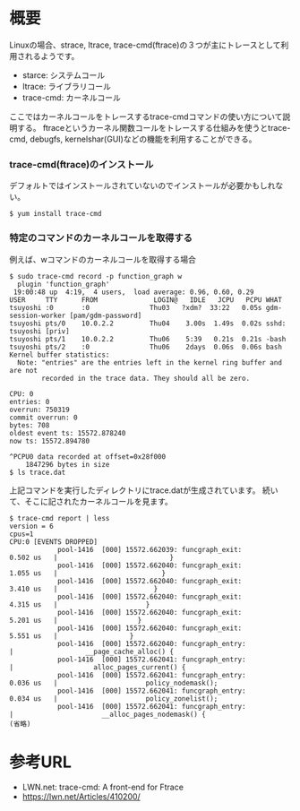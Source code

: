 # 概要
Linuxの場合、strace, ltrace, trace-cmd(ftrace)の３つが主にトレースとして利用されるようです。
- starce:    システムコール
- ltrace:    ライブラリコール
- trace-cmd: カーネルコール

ここではカーネルコールをトレースするtrace-cmdコマンドの使い方について説明する。
ftraceというカーネル関数コールをトレースする仕組みを使うとtrace-cmd, debugfs, kernelshar(GUI)などの機能を利用することができる。

### trace-cmd(ftrace)のインストール

デフォルトではインストールされていないのでインストールが必要かもしれない。
```
$ yum install trace-cmd
```

### 特定のコマンドのカーネルコールを取得する
例えば、wコマンドのカーネルコールを取得する場合
```
$ sudo trace-cmd record -p function_graph w
  plugin 'function_graph'
 19:00:48 up  4:19,  4 users,  load average: 0.96, 0.60, 0.29
USER     TTY      FROM              LOGIN@   IDLE   JCPU   PCPU WHAT
tsuyoshi :0       :0               Thu03   ?xdm?  33:22   0.05s gdm-session-worker [pam/gdm-password]
tsuyoshi pts/0    10.0.2.2         Thu04    3.00s  1.49s  0.02s sshd: tsuyoshi [priv]
tsuyoshi pts/1    10.0.2.2         Thu06    5:39   0.21s  0.21s -bash
tsuyoshi pts/2    :0               Thu06    2days  0.06s  0.06s bash
Kernel buffer statistics:
  Note: "entries" are the entries left in the kernel ring buffer and are not
        recorded in the trace data. They should all be zero.

CPU: 0
entries: 0
overrun: 750319
commit overrun: 0
bytes: 708
oldest event ts: 15572.878240
now ts: 15572.894780

^PCPU0 data recorded at offset=0x28f000
    1847296 bytes in size
$ ls trace.dat
```

上記コマンドを実行したディレクトリにtrace.datが生成されています。
続いて、そこに記されたカーネルコールを見ます。
```
$ trace-cmd report | less
version = 6
cpus=1
CPU:0 [EVENTS DROPPED]
            pool-1416  [000] 15572.662039: funcgraph_exit:         0.502 us   |                            }
            pool-1416  [000] 15572.662040: funcgraph_exit:         1.055 us   |                          }
            pool-1416  [000] 15572.662040: funcgraph_exit:         3.410 us   |                        }
            pool-1416  [000] 15572.662040: funcgraph_exit:         4.315 us   |                      }
            pool-1416  [000] 15572.662040: funcgraph_exit:         5.201 us   |                    }
            pool-1416  [000] 15572.662040: funcgraph_exit:         5.551 us   |                  }
            pool-1416  [000] 15572.662040: funcgraph_entry:                   |                  __page_cache_alloc() {
            pool-1416  [000] 15572.662041: funcgraph_entry:                   |                    alloc_pages_current() {
            pool-1416  [000] 15572.662041: funcgraph_entry:        0.036 us   |                      policy_nodemask();
            pool-1416  [000] 15572.662041: funcgraph_entry:        0.034 us   |                      policy_zonelist();
            pool-1416  [000] 15572.662041: funcgraph_entry:                   |                      __alloc_pages_nodemask() {
(省略)
```


# 参考URL
- LWN.net: trace-cmd: A front-end for Ftrace
 - https://lwn.net/Articles/410200/
